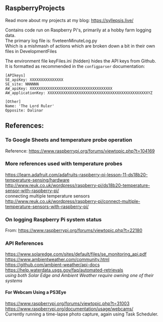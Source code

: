 ## RaspberryProjects
Read more about my projects at my blog: https://syllepsis.live/  

Contains code run on Raspberry Pi's, primarily at a hobby farm logging data.  
The primary log file is: fiveteenMinuteLog.py  
Which is a mishmash of actions which are broken down a bit in their own files in DevelopmentFiles


The environment file keyFiles.ini (hidden) hides the API keys from Github.   
It is formatted as recommended in the `configparser` documentation:  

```
[APIkeys]
SE_apiKey: XXXXXXXXXXXXXXX
SE_site: NNNNNN
AW_apiKey: XXXXXXXXXXXXXXXXXXXXXXXXXXXXXXXXXXXXX
AW_applicationKey: XXXXXXXXXXXXXXXXXXXXXXXXXXXXXXXXXXXXXXXXXXXXXYZ

[Other]
Name: 'The Lord Ruler'
Opposite: Dalinar
```


## References:

### To Google Sheets and temperature probe operation
 Reference: https://www.raspberrypi.org/forums/viewtopic.php?t=104169  

### More references used with temperature probes
 https://learn.adafruit.com/adafruits-raspberry-pi-lesson-11-ds18b20-temperature-sensing/hardware  
 http://www.reuk.co.uk/wordpress/raspberry-pi/ds18b20-temperature-sensor-with-raspberry-pi/  
 connecting multiple temperature sensors  
 http://www.reuk.co.uk/wordpress/raspberry-pi/connect-multiple-temperature-sensors-with-raspberry-pi/  

### On logging Raspberry Pi system status
 From: https://www.raspberrypi.org/forums/viewtopic.php?t=22180  

### API References
 https://www.solaredge.com/sites/default/files/se_monitoring_api.pdf  
 https://www.ambientweather.com/community.html  
 https://github.com/ambient-weather/api-docs  
 https://help.waterdata.usgs.gov/faq/automated-retrievals    
 *using both Solar Edge and Ambient Weather require owning one of their systems*  


#### For Webcam Using a PS3Eye  
https://www.raspberrypi.org/forums/viewtopic.php?t=31003  
https://www.raspberrypi.org/documentation/usage/webcams/  
Currently running a time-lapse photo capture, again using Task Scheduler.  

